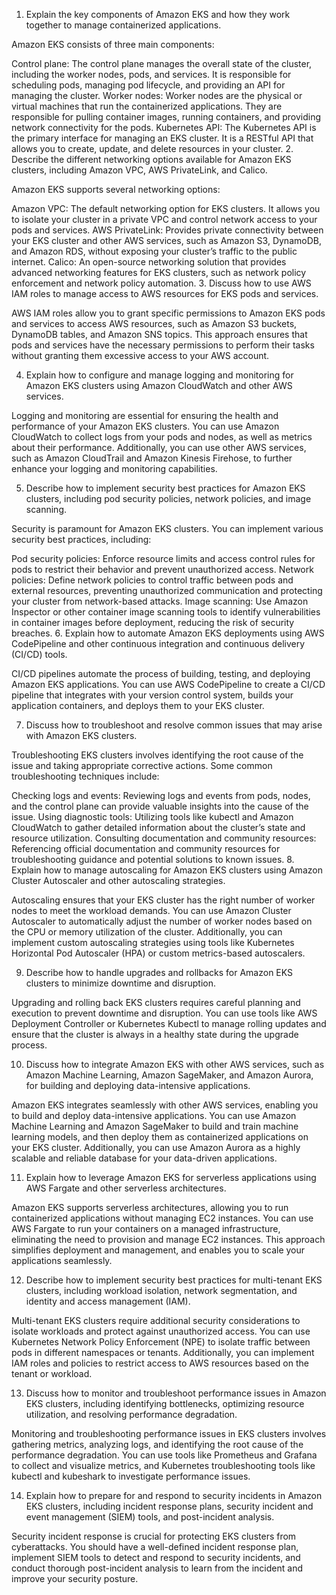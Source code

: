 1. Explain the key components of Amazon EKS and how they work together to manage containerized applications.

Amazon EKS consists of three main components:

Control plane: The control plane manages the overall state of the cluster, including the worker nodes, pods, and services. It is responsible for scheduling pods, managing pod lifecycle, and providing an API for managing the cluster.
Worker nodes: Worker nodes are the physical or virtual machines that run the containerized applications. They are responsible for pulling container images, running containers, and providing network connectivity for the pods.
Kubernetes API: The Kubernetes API is the primary interface for managing an EKS cluster. It is a RESTful API that allows you to create, update, and delete resources in your cluster.
2. Describe the different networking options available for Amazon EKS clusters, including Amazon VPC, AWS PrivateLink, and Calico.

Amazon EKS supports several networking options:

Amazon VPC: The default networking option for EKS clusters. It allows you to isolate your cluster in a private VPC and control network access to your pods and services.
AWS PrivateLink: Provides private connectivity between your EKS cluster and other AWS services, such as Amazon S3, DynamoDB, and Amazon RDS, without exposing your cluster’s traffic to the public internet.
Calico: An open-source networking solution that provides advanced networking features for EKS clusters, such as network policy enforcement and network policy automation.
3. Discuss how to use AWS IAM roles to manage access to AWS resources for EKS pods and services.

AWS IAM roles allow you to grant specific permissions to Amazon EKS pods and services to access AWS resources, such as Amazon S3 buckets, DynamoDB tables, and Amazon SNS topics. This approach ensures that pods and services have the necessary permissions to perform their tasks without granting them excessive access to your AWS account.

4. Explain how to configure and manage logging and monitoring for Amazon EKS clusters using Amazon CloudWatch and other AWS services.

Logging and monitoring are essential for ensuring the health and performance of your Amazon EKS clusters. You can use Amazon CloudWatch to collect logs from your pods and nodes, as well as metrics about their performance. Additionally, you can use other AWS services, such as Amazon CloudTrail and Amazon Kinesis Firehose, to further enhance your logging and monitoring capabilities.

5. Describe how to implement security best practices for Amazon EKS clusters, including pod security policies, network policies, and image scanning.

Security is paramount for Amazon EKS clusters. You can implement various security best practices, including:

Pod security policies: Enforce resource limits and access control rules for pods to restrict their behavior and prevent unauthorized access.
Network policies: Define network policies to control traffic between pods and external resources, preventing unauthorized communication and protecting your cluster from network-based attacks.
Image scanning: Use Amazon Inspector or other container image scanning tools to identify vulnerabilities in container images before deployment, reducing the risk of security breaches.
6. Explain how to automate Amazon EKS deployments using AWS CodePipeline and other continuous integration and continuous delivery (CI/CD) tools.

CI/CD pipelines automate the process of building, testing, and deploying Amazon EKS applications. You can use AWS CodePipeline to create a CI/CD pipeline that integrates with your version control system, builds your application containers, and deploys them to your EKS cluster.

7. Discuss how to troubleshoot and resolve common issues that may arise with Amazon EKS clusters.

Troubleshooting EKS clusters involves identifying the root cause of the issue and taking appropriate corrective actions. Some common troubleshooting techniques include:

Checking logs and events: Reviewing logs and events from pods, nodes, and the control plane can provide valuable insights into the cause of the issue.
Using diagnostic tools: Utilizing tools like kubectl and Amazon CloudWatch to gather detailed information about the cluster’s state and resource utilization.
Consulting documentation and community resources: Referencing official documentation and community resources for troubleshooting guidance and potential solutions to known issues.
8. Explain how to manage autoscaling for Amazon EKS clusters using Amazon Cluster Autoscaler and other autoscaling strategies.

Autoscaling ensures that your EKS cluster has the right number of worker nodes to meet the workload demands. You can use Amazon Cluster Autoscaler to automatically adjust the number of worker nodes based on the CPU or memory utilization of the cluster. Additionally, you can implement custom autoscaling strategies using tools like Kubernetes Horizontal Pod Autoscaler (HPA) or custom metrics-based autoscalers.

9. Describe how to handle upgrades and rollbacks for Amazon EKS clusters to minimize downtime and disruption.

Upgrading and rolling back EKS clusters requires careful planning and execution to prevent downtime and disruption. You can use tools like AWS Deployment Controller or Kubernetes Kubectl to manage rolling updates and ensure that the cluster is always in a healthy state during the upgrade process.

10. Discuss how to integrate Amazon EKS with other AWS services, such as Amazon Machine Learning, Amazon SageMaker, and Amazon Aurora, for building and deploying data-intensive applications.

Amazon EKS integrates seamlessly with other AWS services, enabling you to build and deploy data-intensive applications. You can use Amazon Machine Learning and Amazon SageMaker to build and train machine learning models, and then deploy them as containerized applications on your EKS cluster. Additionally, you can use Amazon Aurora as a highly scalable and reliable database for your data-driven applications.

11. Explain how to leverage Amazon EKS for serverless applications using AWS Fargate and other serverless architectures.

Amazon EKS supports serverless architectures, allowing you to run containerized applications without managing EC2 instances. You can use AWS Fargate to run your containers on a managed infrastructure, eliminating the need to provision and manage EC2 instances. This approach simplifies deployment and management, and enables you to scale your applications seamlessly.

12. Describe how to implement security best practices for multi-tenant EKS clusters, including workload isolation, network segmentation, and identity and access management (IAM).

Multi-tenant EKS clusters require additional security considerations to isolate workloads and protect against unauthorized access. You can use Kubernetes Network Policy Enforcement (NPE) to isolate traffic between pods in different namespaces or tenants. Additionally, you can implement IAM roles and policies to restrict access to AWS resources based on the tenant or workload.

13. Discuss how to monitor and troubleshoot performance issues in Amazon EKS clusters, including identifying bottlenecks, optimizing resource utilization, and resolving performance degradation.

Monitoring and troubleshooting performance issues in EKS clusters involves gathering metrics, analyzing logs, and identifying the root cause of the performance degradation. You can use tools like Prometheus and Grafana to collect and visualize metrics, and Kubernetes troubleshooting tools like kubectl and kubeshark to investigate performance issues.

14. Explain how to prepare for and respond to security incidents in Amazon EKS clusters, including incident response plans, security incident and event management (SIEM) tools, and post-incident analysis.

Security incident response is crucial for protecting EKS clusters from cyberattacks. You should have a well-defined incident response plan, implement SIEM tools to detect and respond to security incidents, and conduct thorough post-incident analysis to learn from the incident and improve your security posture.
